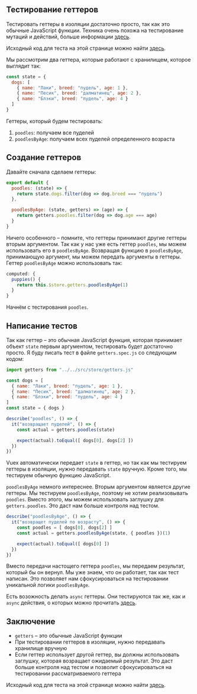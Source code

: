 ## Тестирование геттеров

Тестировать геттеры в изоляции достаточно просто, так как это обычные JavaScript функции. Техника очень похожа на тестирование мутаций и действий, больше информации [здесь](https://lmiller1990.github.io/vue-testing-handbook/ru/vuex-mutations.html).

Исходный код для теста на этой странице можно найти [здесь](https://github.com/lmiller1990/vue-testing-handbook/tree/master/demo-app/tests/unit/getters.spec.js).

Мы рассмотрим два геттера, которые работают с хранилищем, которое выглядит так:

```js
const state = {
  dogs: [
    { name: "Лаки", breed: "пудель", age: 1 },
    { name: "Песик", breed: "далматинец", age: 2 },
    { name: "Блэки", breed: "пудель", age: 4 }
  ]
}
```

Геттеры, который будем тестировать:

1. `poodles`: получаем все пуделей
2. `poodlesByAge`: получаем всех пуделей определенного возраста

## Создание геттеров

Давайте сначала сделаем геттеры: 

```js
export default {
  poodles: (state) => {
    return state.dogs.filter(dog => dog.breed === "пудель")
  },

  poodlesByAge: (state, getters) => (age) => {
    return getters.poodles.filter(dog => dog.age === age)
  }
}
```

Ничего особенного – помните, что геттеры принимают другие геттеры вторым аргументом. Так как у нас уже есть геттер `poodles`, мы можем использовать его в `poodlesByAge`. Возвращая функцию в `poodlesByAge`, принимающую аргумент, мы можем передать аргументы в геттеры. Геттер `poodlesByAge` можно использовать так:

```js
computed: {
  puppies() {
    return this.$store.getters.poodlesByAge(1)
  }
}
```

Начнём с тестирования `poodles`.

## Написание тестов

Так как геттер – это обычная JavaScript функция, которая принимает объект `state` первым аргументом, тестировать будет достаточно просто. Я буду писать тест в файле `getters.spec.js` со следующим кодом:

```js
import getters from "../../src/store/getters.js"

const dogs = [
  { name: "Лаки", breed: "пудель", age: 1 },
  { name: "Песик", breed: "далматинец", age: 2 },
  { name: "Блэки", breed: "пудель", age: 4 }
]
const state = { dogs }

describe("poodles", () => {
  it("возвращает пуделей", () => {
    const actual = getters.poodles(state)

    expect(actual).toEqual([ dogs[0], dogs[2] ])
  })
})
```

Vuex автоматически передает `state` в геттер, но так как мы тестируем геттеры в изоляции, нужно передавать `state` вручную. Кроме того, мы тестируем обычную функцию JavaScript.

`poodlesByAge` немного интереснее. Вторым аргументом является другие геттеры. Мы тестируем `poodlesByAge`, поэтому не хотим реализовывать `poodles`. Вместо этого, мы можем использовать заглушку для `getters.poodles`. Это даст нам больше контроля над тестом.

```js
describe("poodlesByAge", () => {
  it("возвращет пуделей по возрасту", () => {
    const poodles = [ dogs[0], dogs[2] ]
    const actual = getters.poodlesByAge(state, { poodles })(1)

    expect(actual).toEqual([ dogs[0] ])
  })
})
```

Вместо передачи настощего геттера `poodles`, мы передаем результат, который бы он вернул. Мы уже знаем, что он работает, так как тест написан. Это позволяет нам сфокусироваться на тестировании уникальной логики `poodlesByAge`.

Есть возожность делать `async` геттеры. Они тестируются так же, как и `async` действия, о которых можно прочитать [здесь](https://lmiller1990.github.io/vue-testing-handbook/ru/vuex-actions.html).

## Заключение

- `getters` – это обычные JavaScript функции
- При тестировании геттеров в изоляции, нужно передавать хранилище вручную
- Если геттер использует другой геттер, вы должны использовать заглушку, которая возращает ожидаемый результат. Это даст больше контроля над тестом и позволит сфокусироваться на тестировании рассматриваемого геттера

Исходный код для теста на этой странице можно найти [здесь](https://github.com/lmiller1990/vue-testing-handbook/tree/master/demo-app/tests/unit/getters.spec.js).
